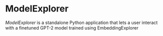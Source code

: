 # ModelExplorer

_ModelExplorer_ is a standalone Python application that lets a user interact with a finetuned GPT-2 model trained using EmbeddingExplorer